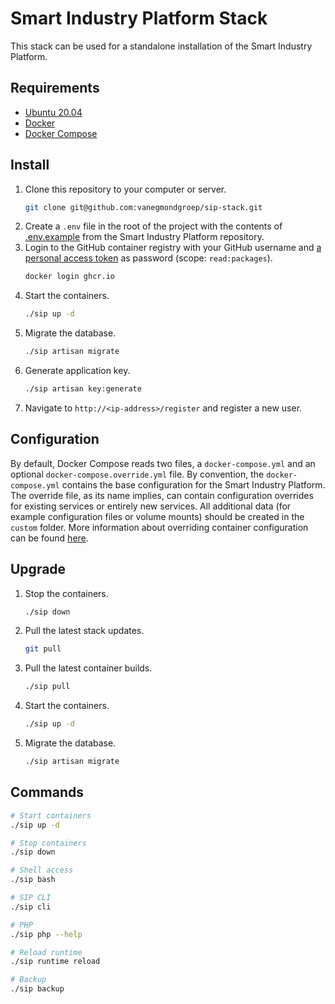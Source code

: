 # Smart Industry Platform Stack

This stack can be used for a standalone installation of the Smart Industry Platform.

## Requirements

* [Ubuntu 20.04](https://ubuntu.com/)
* [Docker](https://docs.docker.com/engine/install/ubuntu/)
* [Docker Compose](https://docs.docker.com/compose/install/)

## Install

1. Clone this repository to your computer or server.
   ```bash
   git clone git@github.com:vanegmondgroep/sip-stack.git 
   ```
1. Create a `.env` file in the root of the project with the contents of [.env.example](https://github.com/vanegmondgroep/smart-industry-platform/blob/main/.env.example) from the Smart Industry Platform repository.
1. Login to the GitHub container registry with your GitHub username and [a personal access token](https://docs.github.com/en/github/authenticating-to-github/keeping-your-account-and-data-secure/creating-a-personal-access-token) as password (scope: `read:packages`). 
   ```bash
   docker login ghcr.io
   ```
1. Start the containers.
   ```bash
   ./sip up -d
   ```
1. Migrate the database.
   ```bash
   ./sip artisan migrate
   ```
1. Generate application key.
   ```bash
   ./sip artisan key:generate
   ```
1. Navigate to `http://<ip-address>/register` and register a new user.

## Configuration

By default, Docker Compose reads two files, a `docker-compose.yml` and an optional `docker-compose.override.yml` file. By convention, the `docker-compose.yml` contains the base configuration for the Smart Industry Platform. The override file, as its name implies, can contain configuration overrides for existing services or entirely new services. All additional data (for example configuration files or volume mounts) should be created in the `custom` folder. More information about overriding container configuration can be found [here](https://docs.docker.com/compose/extends/).

## Upgrade

1. Stop the containers.
   ```bash
   ./sip down
   ```
1. Pull the latest stack updates.
   ```bash
   git pull
   ```
1. Pull the latest container builds.
   ```bash
   ./sip pull 
   ```
1. Start the containers.
   ```bash
   ./sip up -d
   ```
1. Migrate the database.
   ```bash
   ./sip artisan migrate
   ```

## Commands

```bash
# Start containers
./sip up -d

# Stop containers
./sip down

# Shell access
./sip bash

# SIP CLI
./sip cli

# PHP
./sip php --help

# Reload runtime
./sip runtime reload

# Backup
./sip backup
```
